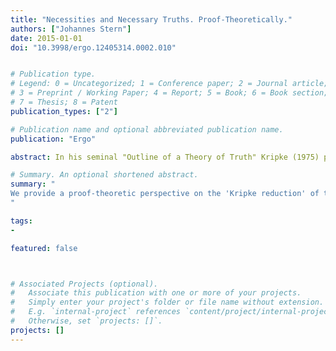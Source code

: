 ```yaml
---
title: "Necessities and Necessary Truths. Proof-Theoretically."
authors: ["Johannes Stern"]
date: 2015-01-01
doi: "10.3998/ergo.12405314.0002.010"


# Publication type.
# Legend: 0 = Uncategorized; 1 = Conference paper; 2 = Journal article;
# 3 = Preprint / Working Paper; 4 = Report; 5 = Book; 6 = Book section;
# 7 = Thesis; 8 = Patent
publication_types: ["2"]

# Publication name and optional abbreviated publication name.
publication: "Ergo"

abstract: In his seminal "Outline of a Theory of Truth" Kripke (1975) proposed understanding modal predicates as complex expressions defined by a suitable modal operator and a truth predicate. In the case of the alethic modality of logical or metaphysical necessity, this proposal amounts to understanding the modal predicate ‘is necessary’ as the complex predicate ‘is necessarily true’. In this piece we work out the details of Kripke’s proposal, which we label the Kripke reduction, from a proof-theoretic perspective. To this end we construct a theory for the modal predicate and a theory of truth formulated in a language with a modal operator and show that the modal predicate theory is interpretable in the theory of truth where the interpretation translates the modal predicate ‘N’ by the complex predicate '$\Box$T', the truth predicate modified by the modal operator. In addition, we show that our work can be viewed as the proof-theoretic counterpart to the semantic Kripke reduction recently carried out by Halbach and Welch (2009), which is based on Kripke’s theory of truth.

# Summary. An optional shortened abstract.
summary: "
We provide a proof-theoretic perspective on the 'Kripke reduction' of the modal predicate ‘is necessary’ to the complex predicate ‘is necessarily true’.
"

tags:
-

featured: false



# Associated Projects (optional).
#   Associate this publication with one or more of your projects.
#   Simply enter your project's folder or file name without extension.
#   E.g. `internal-project` references `content/project/internal-project/index.md`.
#   Otherwise, set `projects: []`.
projects: []
---
```

